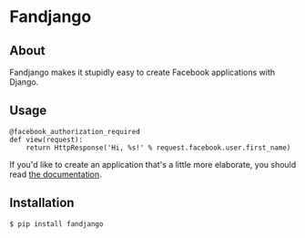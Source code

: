 # Fandjango

## About

Fandjango makes it stupidly easy to create Facebook applications with Django.

## Usage

    @facebook_authorization_required
    def view(request):
        return HttpResponse('Hi, %s!' % request.facebook.user.first_name)

If you'd like to create an application that's a little more elaborate, you should read
[the documentation](http://readthedocs.org/docs/fandjango).

## Installation

    $ pip install fandjango